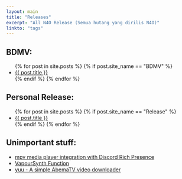 ```yaml
---
layout: main
title: "Releases"
excerpt: "All N4O Release (Semua hutang yang dirilis N4O)"
linkto: "tags"
---
```

<h2 id="bdmv">BDMV:</h2>
<ul>
{% for post in site.posts %}
	{% if post.site_name == "BDMV" %}
	<li><a href="{{ post.url }}" class="waves-effect">{{ post.title }}</a></li>
	{% endif %}
{% endfor %}
</ul>

<h2 id="rel">Personal Release:</h2>
<ul>
{% for post in site.posts %}
	{% if post.site_name == "Release" %}
	<li><a href="{{ post.url }}" class="waves-effect">{{ post.title }}</a></li>
	{% endif %}
{% endfor %}
</ul>

<h2 id="other">Unimportant stuff:</h2>
<ul>
	<li><a href="https://github.com/noaione/mpv-discordRPC" class="waves-effect">mpv media player integration with Discord Rich Presence</a></li>
	<li><a href="https://github.com/noaione/n4ofunc" class="waves-effect">VapourSynth Function</a></li>
	<li><a href="https://github.com/noaione/yuu" class="waves-effect">yuu - A simple AbemaTV video downloader</a></li>
</ul>